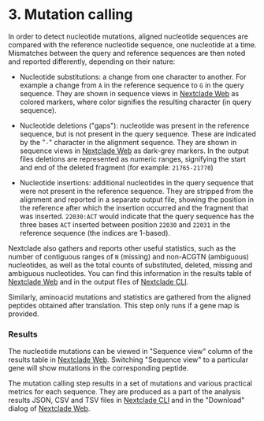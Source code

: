 # 3. Mutation calling

In order to detect nucleotide mutations, aligned nucleotide sequences are compared with the reference nucleotide sequence, one nucleotide at a time. Mismatches between the query and reference sequences are then noted and reported differently, depending on their nature:

- Nucleotide substitutions: a change from one character to another. For example a change from `A` in the reference sequence to `G` in the query sequence. They are shown in sequence views in [Nextclade Web](../nextclade-web) as colored markers, where color signifies the resulting character (in query sequence).

- Nucleotide deletions ("gaps"): nucleotide was present in the reference sequence, but is not present in the query sequence. These are indicated by the "`-`" character in the alignment sequence. They are shown in sequence views in [Nextclade Web](../nextclade-web) as dark-grey markers. In the output files deletions are represented as numeric ranges, signifying the start and end of the deleted fragment (for example: `21765-21770`)

- Nucleotide insertions: additional nucleotides in the query sequence that were not present in the reference sequence. They are stripped from the alignment and reported in a separate output file, showing the position in the reference after which the insertion occurred and the fragment that was inserted. `22030:ACT` would indicate that the query sequence has the three bases `ACT` inserted between position `22030` and `22031` in the reference sequence (the indices are 1-based).

Nextclade also gathers and reports other useful statistics, such as the number of contiguous ranges of `N` (missing) and non-ACGTN (ambiguous) nucleotides, as well as the total counts of substituted, deleted, missing and ambiguous nucleotides. You can find this information in the results table of [Nextclade Web](../nextclade-web) and in the output files of [Nextclade CLI](../nextclade-cli).

Similarly, aminoacid mutations and statistics are gathered from the aligned peptides obtained after translation. This step only runs if a gene map is provided.

### Results

The nucleotide mutations can be viewed in "Sequence view" column of the results table in [Nextclade Web](../nextclade-web). Switching "Sequence view" to a particular gene will show mutations in the corresponding peptide.

The mutation calling step results in a set of mutations and various practical metrics for each sequence. They are produced as a part of the analysis results JSON, CSV and TSV files in [Nextclade CLI](../nextclade-cli) and in the "Download" dialog of [Nextclade Web](../nextclade-web).
